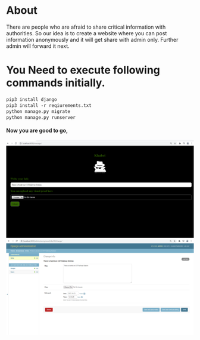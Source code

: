 # About
There are people who are afraid to share critical information with authorities. So our idea is to create a website where you can post information anonymously and it will get share with admin only. Further admin will forward it next.


# You Need to execute following commands initially.

```
pip3 install django
pip3 install -r reqiurements.txt
python manage.py migrate
python manage.py runserver
```
#### Now you are good to go,

![](FrontPage.png)
![](AdminPage.png)
